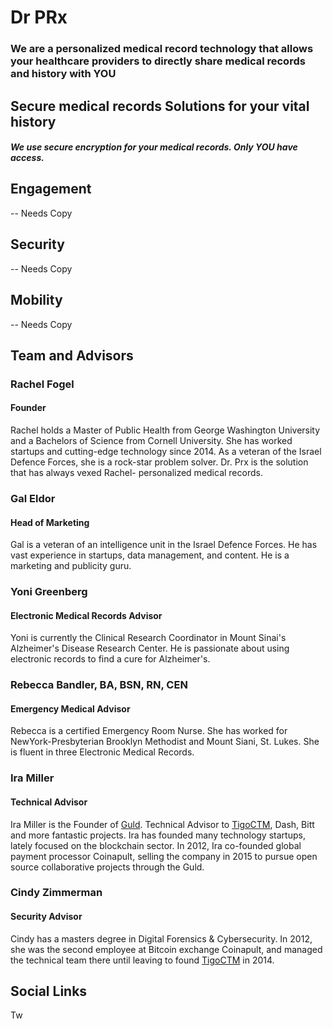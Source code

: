 


# Dr PRx

### We are a personalized medical record technology that allows your healthcare providers to directly share medical records and history with YOU


## Secure medical records Solutions​ for your vital history
##### We use secure encryption for your medical records. Only YOU have access.





## Engagement
 -- Needs Copy


## Security
-- Needs Copy


## Mobility
-- Needs Copy



## Team and Advisors

### Rachel Fogel
#### Founder

Rachel holds a Master of Public Health from George Washington University and a Bachelors of Science from Cornell University. She has worked startups and cutting-edge technology since 2014. As a veteran of the Israel Defence Forces, she is a rock-star problem solver. Dr. Prx is the solution that has always vexed Rachel- personalized medical records.    



### Gal Eldor
#### Head of Marketing

Gal is a veteran of an intelligence unit in the Israel Defence Forces. He has vast experience in startups, data management, and content. He is a marketing and publicity guru. 



### Yoni Greenberg
#### Electronic Medical Records Advisor

Yoni is currently the Clinical Research Coordinator in Mount Sinai's Alzheimer's Disease Research Center. He is passionate about using electronic records to find a cure for Alzheimer's.




### Rebecca Bandler, BA, BSN, RN, CEN
#### Emergency Medical Advisor

Rebecca is a certified Emergency Room Nurse. She has worked for NewYork-Presbyterian Brooklyn Methodist and Mount Siani, St. Lukes. She is fluent in three Electronic Medical Records. 


### Ira Miller
#### Technical Advisor

Ira Miller is the Founder of [Guld](guld.io). Technical Advisor to [TigoCTM](https://tigoctm.com), Dash, Bitt and more fantastic projects. Ira has founded many technology startups, lately focused on the blockchain sector. In 2012, Ira co-founded global payment processor Coinapult, selling the company in 2015 to pursue open source collaborative projects through the Guld.


### Cindy Zimmerman
#### Security Advisor

Cindy has a masters degree in Digital Forensics & Cybersecurity. In 2012, she was the second employee at Bitcoin exchange Coinapult, and managed the technical team there until leaving to found [TigoCTM](tigoctm.com) in 2014.






## Social Links

Tw

